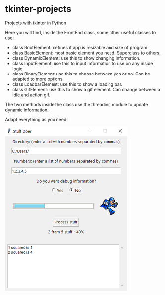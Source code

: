 # tkinter-projects
Projects with tkinter in Python

Here you will find, inside the FrontEnd class, some other useful classes to use:

- class RootElement: defines if app is resizable and size of program.
- class BasicElement: most basic element you need. Superclass to others.
- class DynamicElement: use this to show changing information.
- class InputElement: use this to input information to use on any inside logic.
- class BinaryElement: use this to choose between yes or no. Can be adapted to more options.
- class LoadbarElement: use this to show a loading bar.
- class GifElement: use this to show a gif element. Can change between a idle and action gif.

The two methods inside the class use the threading module to update dynamic information.

Adapt everything as you need!

![screenshot](https://github.com/enriicoo/tkinter-projects/blob/main/tkinter_basic_application.png)
